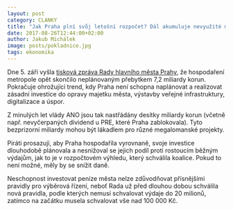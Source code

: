 ```yaml
---
layout: post
category: CLANKY
title: "Jak Praha plní svůj letošní rozpočet? Dál akumuluje nevyužité miliardy!"
date: 2017-08-26T12:44:00+02:00
author: Jakub Michálek
image: posts/pokladnice.jpg
tags: ekonomika
---
```


Dne 5. září vyšla [tisková zpráva Rady hlavního města Prahy](http://www.praha.eu/jnp/cz/o_meste/magistrat/tiskovy_servis/tiskove_zpravy/plneni_rozpoctu_hlavniho_mesta_prahy_za_3.html), že hospodaření metropole opět skončilo neplánovaným přebytkem 7,2 miliardy korun. Pokračuje ohrožující trend, kdy Praha není schopna naplánovat a realizovat zásadní investice do opravy majetku města, výstavby veřejné infrastruktury, digitalizace a úspor. 

Z minulých let vlády ANO jsou tak nastřádány desítky miliardy korun (včetně např. nevyčerpaných dividend u PRE, které Praha zablokovala). Tyto bezprizorní miliardy mohou být lákadlem pro různé megalomanské projekty. 

Piráti prosazují, aby Praha hospodařila vyrovnaně, svoje investice dlouhodobě plánovala a nesnižoval se jejich podíl proti rostoucím běžným výdajům, jak to je v rozpočtovém výhledu, který schválila koalice. Pokud to není možné, měly by se snížit daně.

Neschopnost investovat peníze města nelze zdůvodňovat přísnějšími pravidly pro výběrová řízení, neboť Rada už před dlouhou dobou schválila nová pravidla, podle kterých nemusí schvalovat výdaje do 20 milionů, zatímco na začátku musela schvalovat vše nad 100 000 Kč. 


